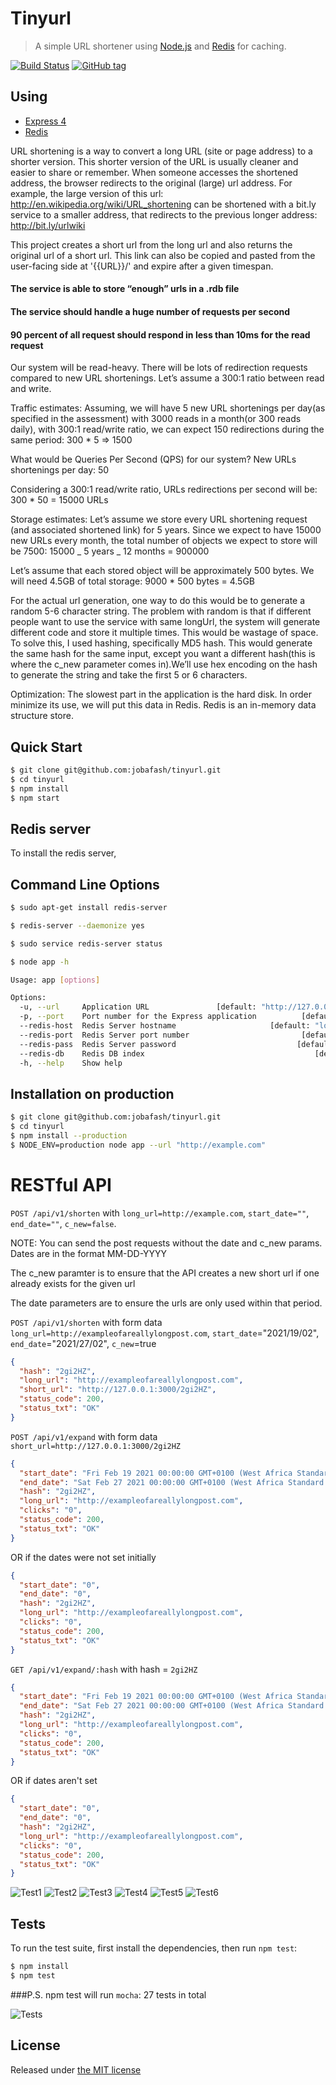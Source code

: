 # Tinyurl

> A simple URL shortener using [Node.js](http://nodejs.org) and [Redis](http://redis.io) for caching.

[![Build Status](https://api.travis-ci.com/jobafash/tinyurl.svg?branch=main&status=passed)](https://travis-ci.com/github/jobafash/tinyurl)
[![GitHub tag](https://img.shields.io/badge/test-1.0.0-success)](https://github.com/jobafash/tinyurl)

## Using

- [Express 4](http://expressjs.com/)
- [Redis](http://redis.io)

URL shortening is a way to convert a long URL (site or page address) to a shorter version. This shorter version of the URL is usually cleaner and easier to share or remember. When someone accesses the shortened address, the browser redirects to the original (large) url address. For example, the large version of this url: http://en.wikipedia.org/wiki/URL_shortening can be shortened with a bit.ly service to a smaller address, that redirects to the previous longer address: http://bit.ly/urlwiki

This project creates a short url from the long url and also returns the original url of a short url. This link can also be copied and pasted from the user-facing side at '{{URL}}/' and expire after a given timespan.

#### The service is able to store “enough” urls in a .rdb file
#### The service should handle a huge number of requests per second
#### 90 percent of all request should respond in less than 10ms for the read request

Our system will be read-heavy. There will be lots of redirection requests compared to new URL shortenings. Let’s assume a 300:1 ratio between read and write.

Traffic estimates: Assuming, we will have 5 new URL shortenings per day(as specified in the assessment) with 3000 reads in a month(or 300 reads daily), with 300:1 read/write ratio, we can expect 150 redirections during the same period: 300 \* 5 => 1500

What would be Queries Per Second (QPS) for our system? New URLs shortenings per day: 50

Considering a 300:1 read/write ratio, URLs redirections per second will be: 300 \* 50 = 15000 URLs

Storage estimates: Let’s assume we store every URL shortening request (and associated shortened link) for 5 years. Since we expect to have 15000 new URLs every month, the total number of objects we expect to store will be 7500: 15000 _ 5 years _ 12 months = 900000

Let’s assume that each stored object will be approximately 500 bytes. We will need 4.5GB of total storage: 9000 \* 500 bytes = 4.5GB

For the actual url generation, one way to do this would be to generate a random 5-6 character string. The problem with random is that if different people want to use the service with same longUrl, the system will generate different code and store it multiple times. This would be wastage of space. To solve this, I used hashing, specifically MD5 hash. This would generate the same hash for the same input, except you want a different hash(this is where the c_new parameter comes in).We’ll use hex encoding on the hash to generate the string and take the first 5 or 6 characters.

Optimization: The slowest part in the application is the hard disk. In order minimize its use, we will put this data in Redis. Redis is an in-memory data structure store.

## Quick Start

```bash
$ git clone git@github.com:jobafash/tinyurl.git
$ cd tinyurl
$ npm install
$ npm start
```

## Redis server

To install the redis server,

## Command Line Options

```bash
$ sudo apt-get install redis-server

$ redis-server --daemonize yes

$ sudo service redis-server status
```

```bash
$ node app -h

Usage: app [options]

Options:
  -u, --url     Application URL               [default: "http://127.0.0.1:3000"]
  -p, --port    Port number for the Express application          [default: 3000]
  --redis-host  Redis Server hostname                     [default: "localhost"]
  --redis-port  Redis Server port number                         [default: 6379]
  --redis-pass  Redis Server password                           [default: false]
  --redis-db    Redis DB index                                      [default: 0]
  -h, --help    Show help                                              [boolean]
```

## Installation on production

```bash
$ git clone git@github.com:jobafash/tinyurl.git
$ cd tinyurl
$ npm install --production
$ NODE_ENV=production node app --url "http://example.com"
```

# RESTful API

`POST /api/v1/shorten` with `long_url=http://example.com`,
`start_date=""`, `end_date=""`, `c_new=false`.

NOTE: You can send the post requests without the date and c_new params. Dates are in the format MM-DD-YYYY

The c_new paramter is to ensure that the API creates a new short url if one already exists for the given url

The date parameters are to ensure the urls are only used within that period.

`POST /api/v1/shorten` with form data `long_url=http://exampleofareallylongpost.com`, `start_date`="2021/19/02", `end_date`="2021/27/02", `c_new`=true

```json
{
  "hash": "2gi2HZ",
  "long_url": "http://exampleofareallylongpost.com",
  "short_url": "http://127.0.0.1:3000/2gi2HZ",
  "status_code": 200,
  "status_txt": "OK"
}
```

`POST /api/v1/expand` with form data `short_url=http://127.0.0.1:3000/2gi2HZ`

```json
{
  "start_date": "Fri Feb 19 2021 00:00:00 GMT+0100 (West Africa Standard Time)",
  "end_date": "Sat Feb 27 2021 00:00:00 GMT+0100 (West Africa Standard Time)",
  "hash": "2gi2HZ",
  "long_url": "http://exampleofareallylongpost.com",
  "clicks": "0",
  "status_code": 200,
  "status_txt": "OK"
}
```

OR if the dates were not set initially

```json
{
  "start_date": "0",
  "end_date": "0",
  "hash": "2gi2HZ",
  "long_url": "http://exampleofareallylongpost.com",
  "clicks": "0",
  "status_code": 200,
  "status_txt": "OK"
}
```

`GET /api/v1/expand/:hash` with hash = `2gi2HZ`

```json
{
  "start_date": "Fri Feb 19 2021 00:00:00 GMT+0100 (West Africa Standard Time)",
  "end_date": "Sat Feb 27 2021 00:00:00 GMT+0100 (West Africa Standard Time)",
  "hash": "2gi2HZ",
  "long_url": "http://exampleofareallylongpost.com",
  "clicks": "0",
  "status_code": 200,
  "status_txt": "OK"
}
```

OR if dates aren't set

```json
{
  "start_date": "0",
  "end_date": "0",
  "hash": "2gi2HZ",
  "long_url": "http://exampleofareallylongpost.com",
  "clicks": "0",
  "status_code": 200,
  "status_txt": "OK"
}
```

![Test1](https://github.com/jobafash/tinyurl/blob/main/images/postman1.png)
![Test2](https://github.com/jobafash/tinyurl/blob/main/images/postman2.png)
![Test3](https://github.com/jobafash/tinyurl/blob/main/images/postman3.png)
![Test4](https://github.com/jobafash/tinyurl/blob/main/images/postman4.png)
![Test5](https://github.com/jobafash/tinyurl/blob/main/images/postman5.png)
![Test6](https://github.com/jobafash/tinyurl/blob/main/images/postman6.png)

## Tests

To run the test suite, first install the dependencies, then run `npm test`:

```bash
$ npm install
$ npm test
```

###P.S. npm test will run `mocha`: 27 tests in total

![Tests](https://github.com/jobafash/tinyurl/blob/main/images/tests.png)

## License

Released under [the MIT license](LICENSE)
